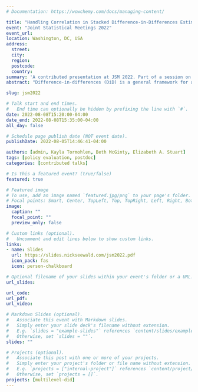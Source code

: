 ```yaml
---
# Documentation: https://wowchemy.com/docs/managing-content/

title: "Handling Correlation in Stacked Difference-in-Differences Estimates with Application to Medical Cannabis Policy "
event: "Joint Statistical Meetings 2022"
event_url:
location: Washington, DC, USA
address:
  street:
  city:
  region:
  postcode:
  country:
summary: 'A contributed presentation at JSM 2022. Part of a session on "Statistical Methods in Policy Evaluation: From COVID-19 to Medical Cannabis–Related Policy".'
abstract: "Difference-in-differences (DiD) is a general framework for assessing causal effects of health policies. One issue with standard DiD methods is staggered adoption: different units (e.g., states) enact policies at different times. Stacking is one approach to DiD in this setting: for each unit enacting a policy, construct a comparison group of units that never enact (or had not yet enacted) the policy, then construct a large dataset with all such cohorts. Recent work, e.g., Callaway & Sant’Anna (2021), developed methods for aggregate data that yield unbiased estimates of average treatment effects with fewer restrictive assumptions than traditional two-way fixed effects models. However, in some cases data is aggregated from the individual level (e.g., from an insurance claims database), and some individuals in comparison units can contribute to comparison groups for multiple treated states, producing correlation between stacked cohorts. Existing methods do not quantify or account for this overlap in the estimation. We demonstrate a bootstrap approach to dealing with the overlap, applied to estimating the effects of state medical cannabis laws on opioid prescribing in the United States."

slug: jsm2022

# Talk start and end times.
#   End time can optionally be hidden by prefixing the line with `#`.
date: 2022-08-08T15:20:00-04:00
date_end: 2022-08-08T15:35:00-04:00
all_day: false

# Schedule page publish date (NOT event date).
publishDate: 2022-08-05T14:46:41-04:00

authors: [admin, Kayla Tormohlen, Beth McGinty, Elizabeth A. Stuart]
tags: [policy evaluation, postdoc]
categories: [contributed talks]

# Is this a featured event? (true/false)
featured: true

# Featured image
# To use, add an image named `featured.jpg/png` to your page's folder. 
# Focal points: Smart, Center, TopLeft, Top, TopRight, Left, Right, BottomLeft, Bottom, BottomRight.
image:
  caption: ""
  focal_point: ""
  preview_only: false

# Custom links (optional).
#   Uncomment and edit lines below to show custom links.
links:
- name: Slides
  url: https://slides.nickseewald.com/jsm2022.pdf
  icon_pack: fas
  icon: person-chalkboard

# Optional filename of your slides within your event's folder or a URL.
url_slides:

url_code:
url_pdf:
url_video:

# Markdown Slides (optional).
#   Associate this event with Markdown slides.
#   Simply enter your slide deck's filename without extension.
#   E.g. `slides = "example-slides"` references `content/slides/example-slides.md`.
#   Otherwise, set `slides = ""`.
slides: ""

# Projects (optional).
#   Associate this post with one or more of your projects.
#   Simply enter your project's folder or file name without extension.
#   E.g. `projects = ["internal-project"]` references `content/project/deep-learning/index.md`.
#   Otherwise, set `projects = []`.
projects: [multilevel-did]
---
```

